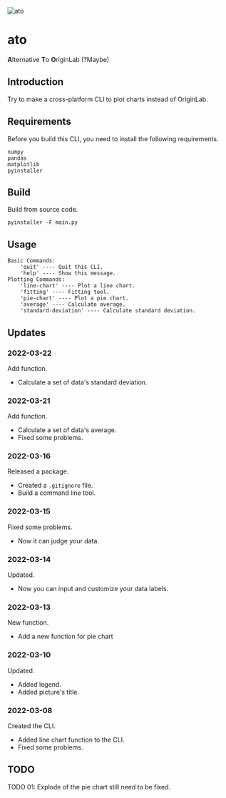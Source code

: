![ato](https://socialify.git.ci/Chen-Rain/ato/image?description=1&font=Bitter&forks=1&issues=1&language=1&name=1&owner=1&pattern=Signal&pulls=1&stargazers=1&theme=Light)

# ato

**A**lternative **T**o **O**riginLab (?Maybe)

## Introduction

Try to make a cross-platform CLI to plot charts instead of OriginLab.

## Requirements

Before you build this CLI, you need to install the following requirements.

```
numpy
pandas
matplotlib
pyinstaller
```

## Build

Build from source code.

```shell
pyinstaller -F main.py
```

## Usage

```
Basic Commands:
    'quit' ---- Quit this CLI.
    'help' ---- Show this message.
Plotting Commands:
    'line-chart' ---- Plot a line chart.
    'fitting' ---- Fitting tool.
    'pie-chart' ---- Plot a pie chart.
    'average' ---- Calculate average.
    'standard-deviation' ---- Calculate standard deviation.
```

## Updates

### 2022-03-22

Add function.

- Calculate a set of data's standard deviation.

### 2022-03-21

Add function.

- Calculate a set of data's average.
- Fixed some problems.

### 2022-03-16

Released a package.

- Created a `.gitignore` file.
- Build a command line tool.

### 2022-03-15

Fixed some problems.

- Now it can judge your data.

### 2022-03-14

Updated.

- Now you can input and customize your data labels.

### 2022-03-13

New function.

- Add a new function for pie chart

### 2022-03-10

Updated.

- Added legend.
- Added picture's title.

### 2022-03-08

Created the CLI.

- Added line chart function to the CLI.
- Fixed some problems.

## TODO

TODO 01: Explode of the pie chart still need to be fixed.
